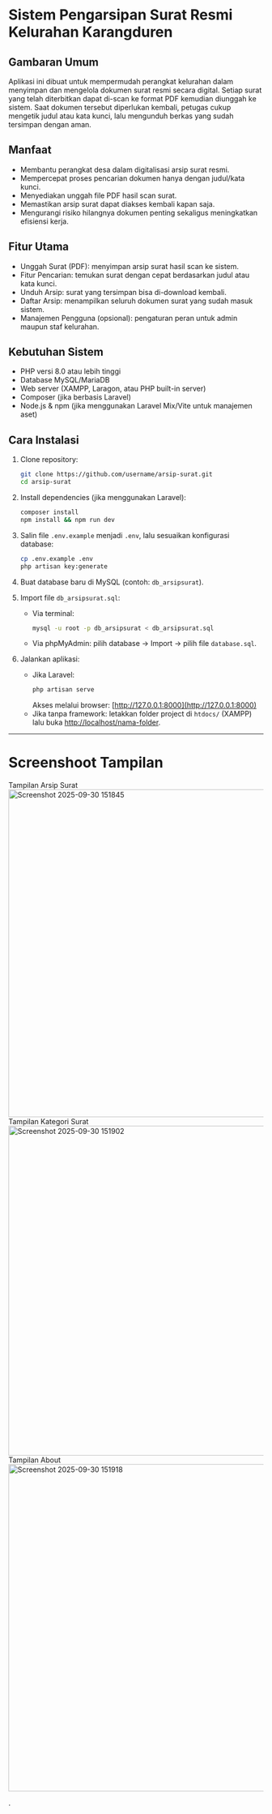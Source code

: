 # Sistem Pengarsipan Surat Resmi Kelurahan Karangduren
## Gambaran Umum

Aplikasi ini dibuat untuk mempermudah perangkat kelurahan dalam menyimpan dan mengelola dokumen surat resmi secara digital.
Setiap surat yang telah diterbitkan dapat di-scan ke format PDF kemudian diunggah ke sistem. Saat dokumen tersebut diperlukan kembali, petugas cukup mengetik judul atau kata kunci, lalu mengunduh berkas yang sudah tersimpan dengan aman.

## Manfaat
- Membantu perangkat desa dalam digitalisasi arsip surat resmi.
- Mempercepat proses pencarian dokumen hanya dengan judul/kata kunci.
- Menyediakan unggah file PDF hasil scan surat.
- Memastikan arsip surat dapat diakses kembali kapan saja.
- Mengurangi risiko hilangnya dokumen penting sekaligus meningkatkan efisiensi kerja.

## Fitur Utama
- Unggah Surat (PDF): menyimpan arsip surat hasil scan ke sistem.
- Fitur Pencarian: temukan surat dengan cepat berdasarkan judul atau kata kunci.
- Unduh Arsip: surat yang tersimpan bisa di-download kembali.
- Daftar Arsip: menampilkan seluruh dokumen surat yang sudah masuk sistem.
- Manajemen Pengguna (opsional): pengaturan peran untuk admin maupun staf kelurahan.

## Kebutuhan Sistem
- PHP versi 8.0 atau lebih tinggi
- Database MySQL/MariaDB
- Web server (XAMPP, Laragon, atau PHP built-in server)
- Composer (jika berbasis Laravel)
- Node.js & npm (jika menggunakan Laravel Mix/Vite untuk manajemen aset)

## Cara Instalasi
1. Clone repository:
   ```bash
   git clone https://github.com/username/arsip-surat.git
   cd arsip-surat
   ```

2. Install dependencies (jika menggunakan Laravel):
   ```bash
   composer install
   npm install && npm run dev
   ```

3. Salin file `.env.example` menjadi `.env`, lalu sesuaikan konfigurasi database:
   ```bash
   cp .env.example .env
   php artisan key:generate
   ```

4. Buat database baru di MySQL (contoh: `db_arsipsurat`).

5. Import file `db_arsipsurat.sql`:
   - Via terminal:
     ```bash
     mysql -u root -p db_arsipsurat < db_arsipsurat.sql
     ```
   - Via phpMyAdmin: pilih database → Import → pilih file `database.sql`.

6. Jalankan aplikasi:
   - Jika Laravel:
     ```bash
     php artisan serve
     ```
     Akses melalui browser: [http://127.0.0.1:8000](http://127.0.0.1:8000)  
   - Jika tanpa framework: letakkan folder project di `htdocs/` (XAMPP) lalu buka [http://localhost/nama-folder](http://localhost/nama-folder).

---

# Screenshoot Tampilan 
Tampilan Arsip Surat
<img width="1365" height="647" alt="Screenshot 2025-09-30 151845" src="https://github.com/user-attachments/assets/9ccd8ef0-03b9-44c7-8807-83e0a842fbcb" />
Tampilan Kategori Surat
<img width="1365" height="651" alt="Screenshot 2025-09-30 151902" src="https://github.com/user-attachments/assets/736d2145-9f6d-4eab-ab38-f914fa7c49d9" />
Tampilan About
<img width="1365" height="646" alt="Screenshot 2025-09-30 151918" src="https://github.com/user-attachments/assets/2a465495-9824-4f1c-9469-4df4597f6319" />





.
